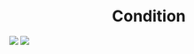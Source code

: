 <h1 align="center"> Condition </h1>
<img src="https://user-images.githubusercontent.com/25712677/57193109-d7dd2b80-6edb-11e9-9ed6-595c9e34bfe4.png" style="max-width:100%;">
<img src="https://user-images.githubusercontent.com/25712677/57193117-ecb9bf00-6edb-11e9-9b1d-90ae142eccce.png" style="max-width:100%;">
